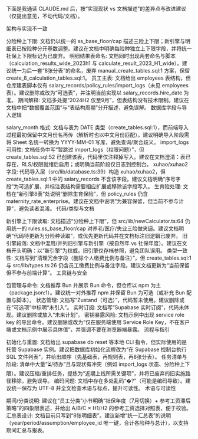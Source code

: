下面是我通读 CLAUDE.md 后，按“实现现状 vs 文档描述”的差异点与改进建议（仅提出意见，不动代码/文档）。

架构与实现不一致

分险种上下限: 文档仍以统一的 ss_base_floor/cap 描述三险上下限；新引擎与明细表已按险种分开基数调整。建议在文档中明确每险种独立上下限字段，并将统一社保上下限标记为已废弃。
明细结果表命名: 文档同时出现两套命名与脚本（calculation_results_wide_2023h1 与 calculate_result_2023_H1_wide）。建议统一为后一套“8张分表”的命名，废弃 manual_create_tables.sql:1 方案，保留 create_8_calculation_tables.sql:1。
员工主表: 文档给出 employees 表结构，但仓库建表脚本仅有 salary_records/policy_rules/import_logs（未见 employees 表）。建议删除或改为“可选表”，并注明当前实现以 salary_records.hire_date 为准。
期间解释: 文档多处提“2024H2 仅至9月”，但表结构没有技术限制。建议在文档中把“数据覆盖范围”与“表结构周期”分开描述，避免误解。
数据库字段与导入逻辑

salary_month 格式: 文档与表为 DATE 类型（create_tables.sql:1），而前端导入过程最初保留中文月份名再传（解析时也以中文月份匹配）。建议明确导入阶段需将 Sheet 名统一转换为 YYYY-MM-01 写库，避免查询/聚合歧义。
import_logs 可用性: 文档任务中写“暂跳过 import_logs（权限问题）”，但 create_tables.sql:52 已创建该表，代码里仅注释掉写入。建议在文档澄清：表已存在，RLS/权限就绪后启用；或明确当前阶段仅日志到控制台。
xuhao/xuhao2 字段: 代码导入层（src/lib/database.ts:39）构造 xuhao/xuhao2，但 create_tables.sql:1 中的 salary_records 不含该字段。建议文档明确“序号字段”为可选扩展，并标注表结构需要相应扩展或移除该字段写入。
生育险处理: 文档在“新引擎8表”处说明“删除生育保险”，但 policy_rules 仍含 maternity_rate_enterprise。建议在文档中说明“为兼容保留，但当前不参与计算”，避免读者混淆。
代码/类型与文档

新引擎上下限读取: 文档描述“分险种上下限”，但 src/lib/newCalculator.ts:64 仍用统一的 rules.ss_base_floor/cap 对养老/医疗/失业三险做夹逼。建议文档明确“代码待更新为分险种读取”，或优先更新代码并在文档标注旧逻辑已废弃。
旧引擎段落: 文档中混用/并列旧引擎与新引擎（按自然年 vs 社保年度）。建议在文档开头明确：以“新引擎”为权威，旧引擎仅存档参照，避免团队误用。
类型一致性: 文档写到“清理冗余字段（删除个人缴费比例与备注）”，但 create_tables.sql:1 与 src/lib/types.ts:26 仍含员工缴费比例与备注字段。建议文档更新为“当前保留但不参与前端计算”。
工具链与安全

包管理与命令: 文档推荐 Bun 并展示 Bun 命令，但仓库以 npm 为主（package.json:1）。建议统一对外推荐 npm 并保留 Bun 为可选（或补充 Bun 配置与脚本）。
状态管理: 文档写“Zustand（可选）”，代码暂未使用。建议删除或在“可选项”中标明“未引入”。
实时订阅: 文档写“Supabase 实时订阅”，代码未体现。建议删除或放入“未来计划”。
密钥暴露风险: 文档示例中出现 service role key 的导出命令。建议删除或改为“仅在服务端使用 Service Role Key，不在客户端或文档示例中展示具体值”，并强调不要在浏览器端暴露。
流程与指引

初始化与重置: 文档给出 supabase db reset 等本地 CLI 指令，但实际使用的是托管 Supabase 实例。建议把数据库初始化流程改为“在 Supabase 控制台执行 SQL 文件列表”，并给出顺序（先基础表，再规则表，再8张分表）。
任务清单与阶段: 清单中大量“⏳/待办”且与现状有冲突（例如 import_logs 状态、分险种上下限）。建议压缩/重排任务，提炼为“近期上线所需关键项”，并将已废弃的旧实施路径移除，避免误导。
编码问题: 文档中存在多处乱码“�?”（可能是编码导致）。建议统一保存为 UTF-8 并全文检查术语与标点，提升可读性。
术语与可读性

期间/分类说明: 建议在“员工分类”小节明确“社保年度（7月切换）+ 参考工资滞后策略”的四象限表述，并给出 A/B/C × H1/H2 的参考工资选择对照表，便于校验。
汇总表设计: 文档目前只写到“8张明细表”。建议新增“统一汇总表”的说明（year/period/assumption/employee_id 唯一键，合计各险种与总计），以支持期间汇总与报表。